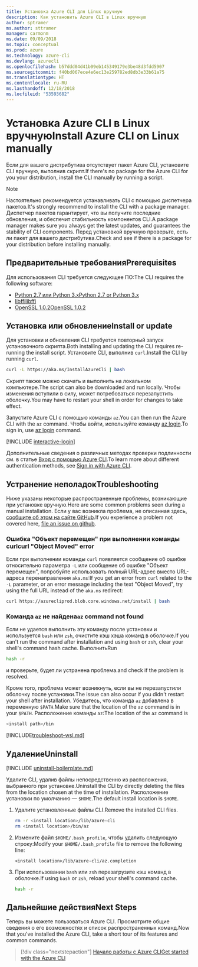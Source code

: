 ```yaml
---
title: Установка Azure CLI для Linux вручную
description: Как установить Azure CLI в Linux вручную
author: sptramer
ms.author: sttramer
manager: carmonm
ms.date: 09/09/2018
ms.topic: conceptual
ms.prod: azure
ms.technology: azure-cli
ms.devlang: azurecli
ms.openlocfilehash: b57ddd04d41b09eb145349179e3be48d3fdd5907
ms.sourcegitcommit: f40bd067ece4e6ec13e259782ed8db3e33b61a75
ms.translationtype: HT
ms.contentlocale: ru-RU
ms.lasthandoff: 12/18/2018
ms.locfileid: "53593682"
---
```

# <a name="install-azure-cli-on-linux-manually"></a><span data-ttu-id="468ac-103">Установка Azure CLI в Linux вручную</span><span class="sxs-lookup"><span data-stu-id="468ac-103">Install Azure CLI on Linux manually</span></span>

<span data-ttu-id="468ac-104">Если для вашего дистрибутива отсутствует пакет Azure CLI, установите CLI вручную, выполнив скрипт.</span><span class="sxs-lookup"><span data-stu-id="468ac-104">If there's no package for the Azure CLI for you your distribution, install the CLI manually by running a script.</span></span>

> [!NOTE]
> <span data-ttu-id="468ac-105">Настоятельно рекомендуется устанавливать CLI с помощью диспетчера пакетов.</span><span class="sxs-lookup"><span data-stu-id="468ac-105">It's strongly recommend to install the CLI with a package manager.</span></span> <span data-ttu-id="468ac-106">Диспетчер пакетов гарантирует, что вы получите последние обновления, и обеспечит стабильность компонентов CLI.</span><span class="sxs-lookup"><span data-stu-id="468ac-106">A package manager makes sure you always get the latest updates, and guarantees the stability of CLI components.</span></span> <span data-ttu-id="468ac-107">Перед установкой вручную проверьте, есть ли пакет для вашего дистрибутива.</span><span class="sxs-lookup"><span data-stu-id="468ac-107">Check and see if there is a package for your distribution before installing manually.</span></span>

## <a name="prerequisites"></a><span data-ttu-id="468ac-108">Предварительные требования</span><span class="sxs-lookup"><span data-stu-id="468ac-108">Prerequisites</span></span>

<span data-ttu-id="468ac-109">Для использования CLI требуется следующее ПО:</span><span class="sxs-lookup"><span data-stu-id="468ac-109">The CLI requires the following software:</span></span>

* [<span data-ttu-id="468ac-110">Python 2.7 или Python 3.x</span><span class="sxs-lookup"><span data-stu-id="468ac-110">Python 2.7 or Python 3.x</span></span>](https://www.python.org/downloads/)
* [<span data-ttu-id="468ac-111">libffi</span><span class="sxs-lookup"><span data-stu-id="468ac-111">libffi</span></span>](https://sourceware.org/libffi/)
* [<span data-ttu-id="468ac-112">OpenSSL 1.0.2</span><span class="sxs-lookup"><span data-stu-id="468ac-112">OpenSSL 1.0.2</span></span>](https://www.openssl.org/source/)

## <a name="install-or-update"></a><span data-ttu-id="468ac-113">Установка или обновление</span><span class="sxs-lookup"><span data-stu-id="468ac-113">Install or update</span></span>

<span data-ttu-id="468ac-114">Для установки и обновления CLI требуется повторный запуск установочного скрипта.</span><span class="sxs-lookup"><span data-stu-id="468ac-114">Both installing and updating the CLI requires re-running the install script.</span></span> <span data-ttu-id="468ac-115">Установите CLI, выполнив `curl`.</span><span class="sxs-lookup"><span data-stu-id="468ac-115">Install the CLI by running `curl`.</span></span>

```bash
curl -L https://aka.ms/InstallAzureCli | bash
```

<span data-ttu-id="468ac-116">Скрипт также можно скачать и выполнить на локальном компьютере.</span><span class="sxs-lookup"><span data-stu-id="468ac-116">The script can also be downloaded and run locally.</span></span> <span data-ttu-id="468ac-117">Чтобы изменения вступили в силу, может потребоваться перезапустить оболочку.</span><span class="sxs-lookup"><span data-stu-id="468ac-117">You may have to restart your shell in order for changes to take effect.</span></span>

<span data-ttu-id="468ac-118">Запустите Azure CLI с помощью команды `az`.</span><span class="sxs-lookup"><span data-stu-id="468ac-118">You can then run the Azure CLI with the `az` command.</span></span> <span data-ttu-id="468ac-119">Чтобы войти, используйте команду [az login](/cli/azure/reference-index#az-login).</span><span class="sxs-lookup"><span data-stu-id="468ac-119">To sign in, use [az login](/cli/azure/reference-index#az-login) command.</span></span>

[!INCLUDE [interactive-login](includes/interactive-login.md)]

<span data-ttu-id="468ac-120">Дополнительные сведения о различных методах проверки подлинности см. в статье [Вход с помощью Azure CLI](authenticate-azure-cli.md).</span><span class="sxs-lookup"><span data-stu-id="468ac-120">To learn more about different authentication methods, see [Sign in with Azure CLI](authenticate-azure-cli.md).</span></span>

## <a name="troubleshooting"></a><span data-ttu-id="468ac-121">Устранение неполадок</span><span class="sxs-lookup"><span data-stu-id="468ac-121">Troubleshooting</span></span>

<span data-ttu-id="468ac-122">Ниже указаны некоторые распространенные проблемы, возникающие при установке вручную.</span><span class="sxs-lookup"><span data-stu-id="468ac-122">Here are some common problems seen during a manual installation.</span></span> <span data-ttu-id="468ac-123">Если у вас возникла проблема, не описанная здесь, [сообщите об этом на сайте GitHub](https://github.com/Azure/azure-cli/issues).</span><span class="sxs-lookup"><span data-stu-id="468ac-123">If you experience a problem not covered here, [file an issue on github](https://github.com/Azure/azure-cli/issues).</span></span>

### <a name="curl-object-moved-error"></a><span data-ttu-id="468ac-124">Ошибка "Объект перемещен" при выполнении команды curl</span><span class="sxs-lookup"><span data-stu-id="468ac-124">curl "Object Moved" error</span></span>

<span data-ttu-id="468ac-125">Если при выполнении команды `curl` появляется сообщение об ошибке относительно параметра `-L` или сообщение об ошибке "Объект перемещен", попробуйте использовать полный URL-адрес вместо URL-адреса перенаправления `aka.ms`:</span><span class="sxs-lookup"><span data-stu-id="468ac-125">If you get an error from `curl` related to the `-L` parameter, or an error message including the text "Object Moved", try using the full URL instead of the `aka.ms` redirect:</span></span>

```bash
curl https://azurecliprod.blob.core.windows.net/install | bash
```

### <a name="az-command-not-found"></a><span data-ttu-id="468ac-126">Команда `az` не найдена</span><span class="sxs-lookup"><span data-stu-id="468ac-126">`az` command not found</span></span>

<span data-ttu-id="468ac-127">Если не удается выполнить эту команду после установки и используется `bash` или `zsh`, очистите кэш хэша команд в оболочке.</span><span class="sxs-lookup"><span data-stu-id="468ac-127">If you can't run the command after installation and using `bash` or `zsh`, clear your shell's command hash cache.</span></span> <span data-ttu-id="468ac-128">Выполнить</span><span class="sxs-lookup"><span data-stu-id="468ac-128">Run</span></span>

```bash
hash -r
```

<span data-ttu-id="468ac-129">и проверьте, будет ли устранена проблема.</span><span class="sxs-lookup"><span data-stu-id="468ac-129">and check if the problem is resolved.</span></span>

<span data-ttu-id="468ac-130">Кроме того, проблема может возникнуть, если вы не перезапустили оболочку после установки.</span><span class="sxs-lookup"><span data-stu-id="468ac-130">The issue can also occur if you didn't restart your shell after installation.</span></span> <span data-ttu-id="468ac-131">Убедитесь, что команда `az` добавлена в переменную `$PATH`.</span><span class="sxs-lookup"><span data-stu-id="468ac-131">Make sure that the location of the `az` command is in your `$PATH`.</span></span> <span data-ttu-id="468ac-132">Расположение команды `az`:</span><span class="sxs-lookup"><span data-stu-id="468ac-132">The location of the `az` command is</span></span>

```bash
<install path>/bin
```

[!INCLUDE[troubleshoot-wsl.md](includes/troubleshoot-wsl.md)]

## <a name="uninstall"></a><span data-ttu-id="468ac-133">Удаление</span><span class="sxs-lookup"><span data-stu-id="468ac-133">Uninstall</span></span>

[!INCLUDE [uninstall-boilerplate.md](includes/uninstall-boilerplate.md)]

<span data-ttu-id="468ac-134">Удалите CLI, удалив файлы непосредственно из расположения, выбранного при установке.</span><span class="sxs-lookup"><span data-stu-id="468ac-134">Uninstall the CLI by directly deleting the files from the location chosen at the time of installation.</span></span> <span data-ttu-id="468ac-135">Расположение установки по умолчанию — `$HOME`.</span><span class="sxs-lookup"><span data-stu-id="468ac-135">The default install location is `$HOME`.</span></span>

1. <span data-ttu-id="468ac-136">Удалите установленные файлы CLI.</span><span class="sxs-lookup"><span data-stu-id="468ac-136">Remove the installed CLI files.</span></span>

   ```bash
   rm -r <install location>/lib/azure-cli
   rm <install location>/bin/az
   ```

2. <span data-ttu-id="468ac-137">Измените файл `$HOME/.bash_profile`, чтобы удалить следующую строку:</span><span class="sxs-lookup"><span data-stu-id="468ac-137">Modify your `$HOME/.bash_profile` file to remove the following line:</span></span>

   ```text
   <install location>/lib/azure-cli/az.completion
   ```

3. <span data-ttu-id="468ac-138">При использовании `bash` или `zsh` перезагрузите кэш команд в оболочке.</span><span class="sxs-lookup"><span data-stu-id="468ac-138">If using `bash` or `zsh`, reload your shell's command cache.</span></span>

   ```bash
   hash -r
   ```

## <a name="next-steps"></a><span data-ttu-id="468ac-139">Дальнейшие действия</span><span class="sxs-lookup"><span data-stu-id="468ac-139">Next Steps</span></span>

<span data-ttu-id="468ac-140">Теперь вы можете пользоваться Azure CLI. Просмотрите общие сведения о его возможностях и список распространенных команд.</span><span class="sxs-lookup"><span data-stu-id="468ac-140">Now that you've installed the Azure CLI, take a short tour of its features and common commands.</span></span>

> [!div class="nextstepaction"]
> [<span data-ttu-id="468ac-141">Начало работы с Azure CLI</span><span class="sxs-lookup"><span data-stu-id="468ac-141">Get started with the Azure CLI</span></span>](get-started-with-azure-cli.md)
